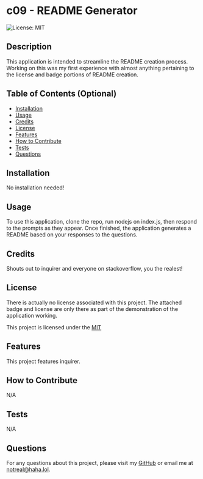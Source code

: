 # c09 - README Generator

![License: MIT](https://img.shields.io/badge/License-MIT-yellow.svg)

## Description
  
This application is intended to streamline the README creation process.
Working on this was my first experience with almost anything pertaining to the license and badge portions of README creation.
  
## Table of Contents (Optional)
  
 - [Installation](#installation)
 - [Usage](#usage)
 - [Credits](#credits)
 - [License](#license)
 - [Features](#features)
 - [How to Contribute](#how-to-contribute)
 - [Tests](#tests)
 - [Questions](#questions)
  
## Installation
  
No installation needed!
  
## Usage
  
To use this application, clone the repo, run nodejs on index.js, then respond to the prompts as they appear. Once finished, the application generates a README based on your responses to the questions.
  
## Credits
  
Shouts out to inquirer and everyone on stackoverflow, you the realest!

## License

There is actually no license associated with this project. The attached badge and license are only there as part of the demonstration of the application working.

This project is licensed under the [MIT](https://opensource.org/licenses/MIT)
  
## Features
  
This project features inquirer.
  
## How to Contribute
  
N/A
  
## Tests
  
N/A

## Questions

For any questions about this project, please visit my [GitHub](https://github.com/enkw) or email me at notreal@haha.lol.
